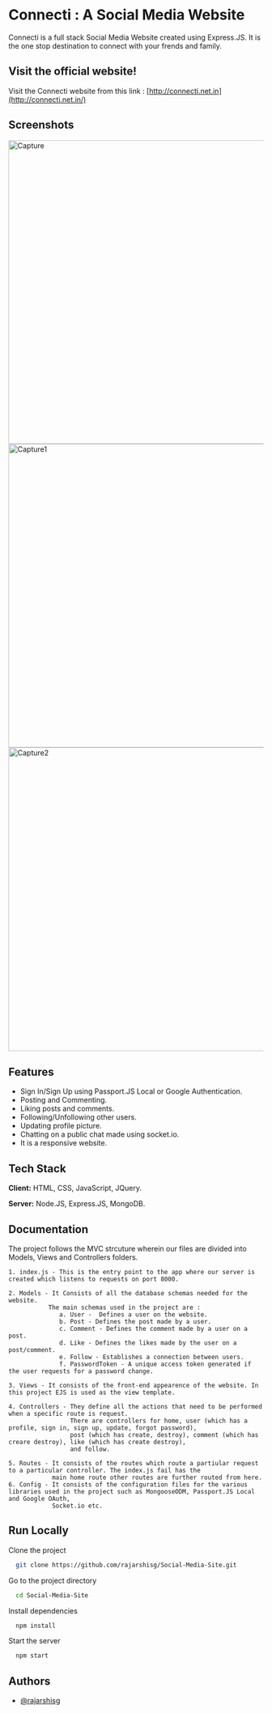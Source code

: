 # Connecti : A Social Media Website

Connecti is a full stack Social Media Website created using Express.JS. It is the one stop destination to connect with your frends and family. 


## Visit the official website!

Visit the Connecti website from this link : [http://connecti.net.in](http://connecti.net.in/)

## Screenshots

<img width="600" alt="Capture" src="https://user-images.githubusercontent.com/55212405/124575472-0f074880-de69-11eb-803a-89aedc21ef25.PNG">

<img width="600" alt="Capture1" src="https://user-images.githubusercontent.com/55212405/124575740-47a72200-de69-11eb-9359-66cf668345d2.PNG">

<img width="600" alt="Capture2" src="https://user-images.githubusercontent.com/55212405/124575803-542b7a80-de69-11eb-9b60-b7f6a6828adc.PNG">


  

## Features

- Sign In/Sign Up using Passport.JS Local or Google Authentication.
- Posting and Commenting.
- Liking posts and comments.
- Following/Unfollowing other users.
- Updating profile picture.
- Chatting on a public chat made using socket.io.
- It is a responsive website.

  
## Tech Stack

**Client:** HTML, CSS, JavaScript, JQuery. 

**Server:** Node.JS, Express.JS, MongoDB.

## Documentation

The project follows the MVC strcuture wherein our files are divided into Models, Views and Controllers folders.

    1. index.js - This is the entry point to the app where our server is created which listens to requests on port 8000.
    
    2. Models - It Consists of all the database schemas needed for the website.
               The main schemas used in the project are : 
                  a. User -  Defines a user on the website.
                  b. Post - Defines the post made by a user.
                  c. Comment - Defines the comment made by a user on a post.
                  d. Like - Defines the likes made by the user on a post/comment.
                  e. Follow - Establishes a connection between users.
                  f. PasswordToken - A unique access token generated if the user requests for a password change.
    
    3. Views - It consists of the front-end appearence of the website. In this project EJS is used as the view template.
    
    4. Controllers - They define all the actions that need to be performed when a specific route is request. 
                     There are controllers for home, user (which has a profile, sign in, sign up, update, forgot password), 
                     post (which has create, destroy), comment (which has creare destroy), like (which has create destroy),
                     and follow.
    
    5. Routes - It consists of the routes which route a partiular request to a particular controller. The index.js fail has the 
                main home route other routes are further routed from here.
    6. Config - It consists of the configuration files for the various libraries used in the project such as MongooseODM, Passport.JS Local and Google OAuth,
                Socket.io etc.
    

## Run Locally

Clone the project

```bash
  git clone https://github.com/rajarshisg/Social-Media-Site.git
```

Go to the project directory

```bash
  cd Social-Media-Site
```

Install dependencies

```bash
  npm install
```

Start the server

```bash
  npm start
```


## Authors

- [@rajarshisg](https://github.com/rajarshisg)

  

    

  
